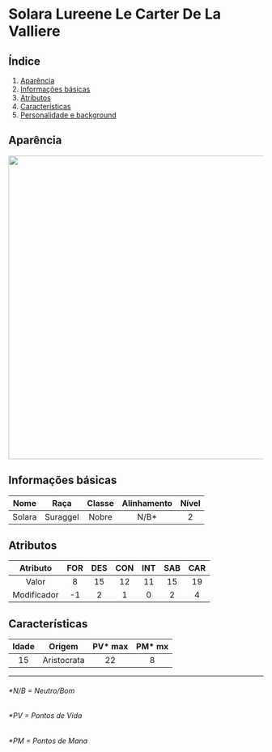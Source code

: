# Solara Lureene Le Carter De La Valliere

## Índice

1. [Aparência](#aparência)
2. [Informações básicas](#informações-básicas)
3. [Atributos](#atributos)
4. [Características](#características)
5. [Personalidade e background](https://github.com/HelenDias/rpg-backgrounds/blob/main/Tormenta/Solara%20-%20Suraggel%20%7C%20Nobre/Background.md)

## Aparência

<img src="https://user-images.githubusercontent.com/19653346/115972471-ce17bd00-a524-11eb-95ac-78e499544e9d.jpeg" width="600">

## Informações básicas

| Nome | Raça | Classe | Alinhamento | Nível |
| :-: | :-: | :-: | :-: | :-: |
| Solara | Suraggel | Nobre | N/B* | 2 |

## Atributos

| Atributo | FOR | DES | CON | INT | SAB | CAR |
| :-: | :-: | :-: | :-: | :-: | :-: | :-: |
| Valor | 8 | 15 | 12 | 11 | 15 | 19 |
| Modificador | -1 | 2 | 1 | 0 | 2 | 4 |

## Características

| Idade | Origem | PV* max | PM* mx |
| :-: | :-: | :-: | :-: |
| 15 | Aristocrata | 22 | 8 |

---

###### *N/B = Neutro/Bom
###### *PV = Pontos de Vida
###### *PM = Pontos de Mana
